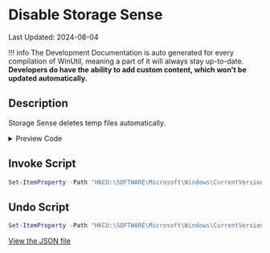 ﻿# Disable Storage Sense

Last Updated: 2024-08-04


!!! info
     The Development Documentation is auto generated for every compilation of WinUtil, meaning a part of it will always stay up-to-date. **Developers do have the ability to add custom content, which won't be updated automatically.**


## Description

Storage Sense deletes temp files automatically.

<!-- BEGIN CUSTOM CONTENT -->

<!-- END CUSTOM CONTENT -->

<details>
<summary>Preview Code</summary>

```json
{
    "Content":  "Disable Storage Sense",
    "Description":  "Storage Sense deletes temp files automatically.",
    "category":  "Essential Tweaks",
    "panel":  "1",
    "Order":  "a005_",
    "InvokeScript":  [
                         "Set-ItemProperty -Path \"HKCU:\\SOFTWARE\\Microsoft\\Windows\\CurrentVersion\\StorageSense\\Parameters\\StoragePolicy\" -Name \"01\" -Value 0 -Type Dword -Force"
                     ],
    "UndoScript":  [
                       "Set-ItemProperty -Path \"HKCU:\\SOFTWARE\\Microsoft\\Windows\\CurrentVersion\\StorageSense\\Parameters\\StoragePolicy\" -Name \"01\" -Value 1 -Type Dword -Force"
                   ]
}
```
</details>

## Invoke Script

```powershell
Set-ItemProperty -Path "HKCU:\SOFTWARE\Microsoft\Windows\CurrentVersion\StorageSense\Parameters\StoragePolicy" -Name "01" -Value 0 -Type Dword -Force

```
## Undo Script

```powershell
Set-ItemProperty -Path "HKCU:\SOFTWARE\Microsoft\Windows\CurrentVersion\StorageSense\Parameters\StoragePolicy" -Name "01" -Value 1 -Type Dword -Force

```
<!-- BEGIN SECOND CUSTOM CONTENT -->

<!-- END SECOND CUSTOM CONTENT -->

[View the JSON file](https://github.com/ChrisTitusTech/winutil/tree/main/config/tweaks.json)

